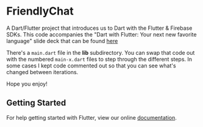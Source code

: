 # FriendlyChat

A Dart/Flutter project that introduces us to Dart with the Flutter & Firebase SDKs. This code accompanies the "Dart with Flutter: Your next new favorite language" slide deck that can be found [here](https://docs.google.com/presentation/d/1TwQgt3rMQ0bRnUrl77WRDFi4hWzBwWmqciUIwsnT0k4/edit?usp=sharing)

There's a `main.dart` file in the **lib** subdirectory. You can swap that code out with the numbered `main-x.dart` files to step through the different steps. In some cases I kept code commented out so that you can see what's changed between iterations.

Hope you enjoy!

## Getting Started

For help getting started with Flutter, view our online
[documentation](http://flutter.io/).
